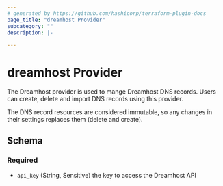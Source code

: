 ```yaml
---
# generated by https://github.com/hashicorp/terraform-plugin-docs
page_title: "dreamhost Provider"
subcategory: ""
description: |-
  
---
```


# dreamhost Provider

The Dreamhost provider is used to mange Dreamhost DNS records. Users can create, delete and import DNS records using this provider.

The DNS record resources are considered immutable, so any changes in their settings replaces them (delete and create).

<!-- schema generated by tfplugindocs -->
## Schema

### Required

- `api_key` (String, Sensitive) the key to access the Dreamhost API
